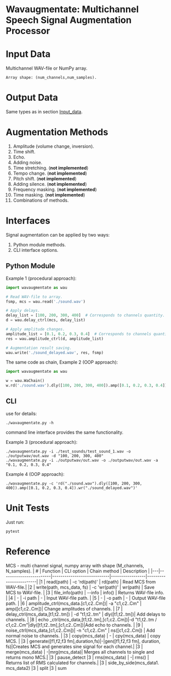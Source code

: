 # **Wavaugmentate**:  Multichannel Speech Signal Augmentation Processor

# Input Data

Multichannel WAV-file or NumPy array.
```
Array shape: (num_channels,num_samples).
```
# Output Data
Same types as in section [Input_data](#Input_data).

# Augmentation Methods 
1. Amplitude (volume change, inversion).
2. Time shift.
3. Echo.
4. Adding noise.
6. Time stretching. (**not implemented**)
7. Tempo change. (**not implemented**)
8. ​​Pitch shift. (**not implemented**)
9. Adding silence. (**not implemented**)
10. Frequency masking. (**not implemented**)
11. Time masking. (**not implemented**)
12. Combinations of methods.

# Interfaces
Signal augmentation can be applied by two ways:
1. Python module methods.
2. CLI interface options.

## Python Module

Example 1 (procedural approach):
```Python
import wavaugmentate as wau

# Read WAV-file to array.
fsmp, mcs = wau.read('./sound.wav')

# Apply delays.
delay_list = [100, 200, 300, 400]  # Corresponds to channels quantity. 
d = wau.delay_ctrl(mcs, delay_list)

# Apply amplitude changes.
amplitude_list = [0.1, 0.2, 0.3, 0.4]  # Corresponds to channels quantity. 
res = wau.amplitude_ctrl(d, amplitude_list)

# Augmentation result saving.
wau.write('./sound_delayed.wav', res, fsmp)
```
The same code as chain, Example 2 (OOP approach):

```Python
import wavaugmentate as wau

w = wau.WaChain()
w.rd('./sound.wav').dly([100, 200, 300, 400]).amp([0.1, 0.2, 0.3, 0.4]).wr('./sound_delayed.wav')
```
## CLI

use for details:
```
./wavaugmentate.py -h
```

command line interface  provides the same functionality.

Example 3 (procedural approach):
```shell
./wavaugmentate.py -i ./test_sounds/test_sound_1.wav -o ./outputwav/out.wav -d "100, 200, 300, 400"
./wavaugmentate.py -i ./outputwav/out.wav -o ./outputwav/out.wav -a "0.1, 0.2, 0.3, 0.4"

```

Example 4 (OOP approach):
```shell
./wavaugmentate.py -c 'rd("./sound.wav").dly([100, 200, 300, 400]).amp([0.1, 0.2, 0.3, 0.4]).wr("./sound_delayed.wav")'

```

# Unit Tests

Just run:
```shell
pytest
```

# Reference
MCS - multi channel signal, numpy array with shape (M_channels, N_samples).
| # |        Function        |       CLI option           |  Chain method   |        Description     |
|---|------------------------|----------------------------|-----------------|------------------------|
|1  | read(path)             | -c 'rd(path)'              | rd(path)        | Read MCS from WAV-file.|
|2  | write(path, mcs_data, fs)  | -c 'wr(path)'              | wr(path)        | Save MCS to WAV-file.  |
|3  | file_info(path)        | --info                     | info()          | Returns WAV-file info. |
|4  |        -               | -i path                    |  -              | Input WAV-file path.   |
|5  |        -               | -o path                    |  -              | Output WAV-file path.  |
|6  | amplitude_ctrl(mcs_data.[c1,c2..Cm])| -a "c1,c2..Cm"             | amp([c1,c2..Cm])| Change amplitudes of channels. |
|7  | delay_ctrl(mcs_data,[t1,t2..tm])    | -d "t1,t2..tm"             | dly([t1,t2..tm])| Add delays to channels.        |
|8  | echo _ctrl(mcs_data,[t1,t2..tm],[c1,c2..Cm])|-d "t1,t2..tm / c1,c2..Cm"|dly([t1,t2..tm],[c1,c2..Cm])|Add echo to channels. |
|9  | noise_ctrl(mcs_data,[c1,c2..Cm])| -n "c1,c2..Cm"             | ns([c1,c2..Cm]) | Add normal noise to channels. | 
|3  | copy(mcs_data)         | -                          | cpy(mcs_data)   | copy MCS. |
|3  | generate([f1,f2,f3 fm],duration,fs)|-|gen([f1,f2,f3 fm], duration, fs)|Creates MCS and generates sine signal for each channel.|
|3  | merge(mcs_data) | -|mrg(mcs_data)| Merges all channels to single and returns  mono MCS.|
|3  | pause_detect
|3  | rms(mcs_data) | -| rms() | Returns list of RMS calculated for channels.|
|3  | side_by_side(mcs_data1. mcs_data2)
|3  | split
|3  | sum

